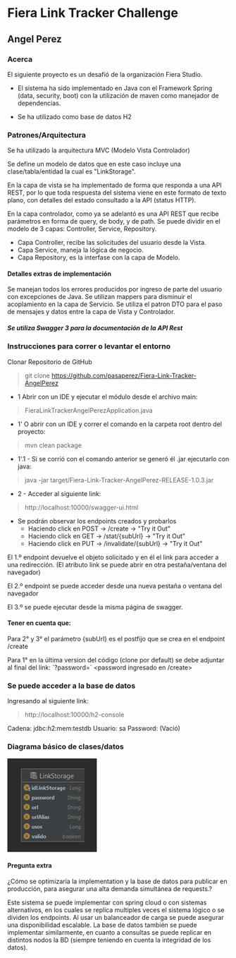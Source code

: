 # Fiera Link Tracker Challenge
## Angel Perez

### Acerca
El siguiente proyecto es un desafió de la organización Fiera Studio.

* El sistema ha sido implementado en Java con el Framework Spring (data, security, boot) con la utilización de maven como manejador de dependencias.

* Se ha utilizado como base de datos H2

### Patrones/Arquitectura
Se ha utilizado la arquitectura MVC (Modelo Vista Controlador)

Se define un modelo de datos que en este caso incluye una clase/tabla/entidad la cual es "LinkStorage".

En la capa de vista se ha implementado de forma que responda a una API REST, 
por lo que toda respuesta del sistema viene en este formato de texto plano, 
con detalles del estado consultado a la API (status HTTP).

En la capa controlador, como ya se adelantó es una API REST que recibe parámetros en forma de query, de body, y de path.
Se puede dividir en el modelo de 3 capas: Controller, Service, Repository.
* Capa Controller, recibe las solicitudes del usuario desde la Vista.
* Capa Service, maneja la lógica de negocio.
* Capa Repository, es la interfase con la capa de Modelo.

#### Detalles extras de implementación
Se manejan todos los errores producidos por ingreso de parte del usuario con excepciones de Java.
Se utilizan mappers para disminuir el acoplamiento en la capa de Servicio.
Se utiliza el patron DTO para el paso de mensajes y datos entre la capa de Vista y Controlador.
##### Se utiliza Swagger 3 para la documentación de la API Rest

### Instrucciones para correr o levantar el entorno

Clonar Repositorio de GitHub

> git clone https://github.com/pasaperez/Fiera-Link-Tracker-AngelPerez

* 1 Abrir con un IDE y ejecutar el módulo desde el archivo main:

> FieraLinkTrackerAngelPerezApplication.java

* 1' O abrir con un IDE y correr el comando en la carpeta root dentro del proyecto: 

> mvn clean package

* 1'.1 - Si se corrió con el comando anterior se generó él .jar ejecutarlo con java:

> java -jar target/Fiera-Link-Tracker-AngelPerez-RELEASE-1.0.3.jar

* 2 - Acceder al siguiente link:

> http://localhost:10000/swagger-ui.html

* Se podrán observar los endpoints creados y probarlos
  * Haciendo click en POST -> /create -> "Try it Out"
  * Haciendo click en GET -> /stat/{subUrl} -> "Try it Out"
  * Haciendo click en PUT -> /invalidate/{subUrl} -> "Try it Out"

El 1.º endpoint devuelve el objeto solicitado y en él el link para acceder a una redirección. (El atributo link se puede abrir en otra pestaña/ventana del navegador)

El 2.º endpoint se puede acceder desde una nueva pestaña o ventana del navegador

El 3.º se puede ejecutar desde la misma página de swagger.

#### Tener en cuenta que:

Para 2° y 3° el parámetro {subUrl} es el postfijo que se crea en el endpoint /create

Para 1° en la última version del código (clone por default) se debe adjuntar al final del link: ´?password=´ <password ingresado en /create> 

### Se puede acceder a la base de datos

Ingresando al siguiente link:

> http://localhost:10000/h2-console

Cadena: jdbc:h2:mem:testdb
Usuario: sa
Password:
(Vació)

### Diagrama básico de clases/datos
![Diagrama](https://raw.githubusercontent.com/pasaperez/Fiera-Link-Tracker-AngelPerez/main/src/main/resources/Modelo-Datos-Unico.png)

#### Pregunta extra
¿Cómo se optimizaría la implementation y la base de datos para publicar en producción, para asegurar una alta demanda simultánea de requests.?

Este sistema se puede implementar con spring cloud o con sistemas alternativos, en los cuales se replica multiples veces el sistema lógico o se dividen los endpoints. 
Al usar un balanceador de carga se puede asegurar una disponibilidad escalable.
La base de datos también se puede implementar similarmente, en cuanto a consultas se puede replicar en distintos nodos la BD (siempre teniendo en cuenta la integridad de los datos).